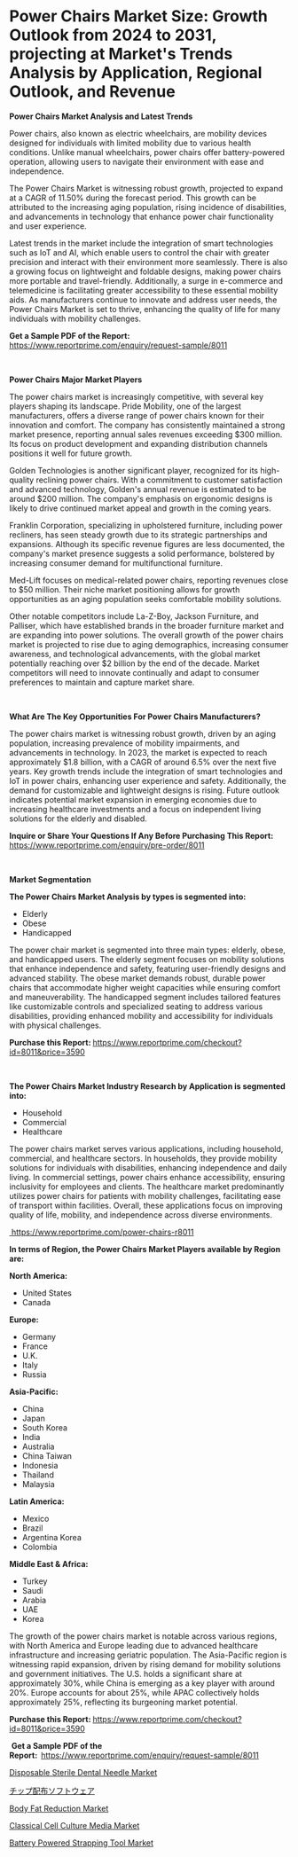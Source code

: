 <p><h1>Power Chairs Market Size: Growth Outlook from 2024 to 2031, projecting at Market's Trends Analysis by Application, Regional Outlook, and Revenue</h1></p><p><strong>Power Chairs Market Analysis and Latest Trends</strong></p>
<p><p>Power chairs, also known as electric wheelchairs, are mobility devices designed for individuals with limited mobility due to various health conditions. Unlike manual wheelchairs, power chairs offer battery-powered operation, allowing users to navigate their environment with ease and independence. </p><p>The Power Chairs Market is witnessing robust growth, projected to expand at a CAGR of 11.50% during the forecast period. This growth can be attributed to the increasing aging population, rising incidence of disabilities, and advancements in technology that enhance power chair functionality and user experience. </p><p>Latest trends in the market include the integration of smart technologies such as IoT and AI, which enable users to control the chair with greater precision and interact with their environment more seamlessly. There is also a growing focus on lightweight and foldable designs, making power chairs more portable and travel-friendly. Additionally, a surge in e-commerce and telemedicine is facilitating greater accessibility to these essential mobility aids. As manufacturers continue to innovate and address user needs, the Power Chairs Market is set to thrive, enhancing the quality of life for many individuals with mobility challenges.</p></p>
<p><strong>Get a Sample PDF of the Report:&nbsp;</strong> <a href="https://www.reportprime.com/enquiry/request-sample/8011">https://www.reportprime.com/enquiry/request-sample/8011</a></p>
<p>&nbsp;</p>
<p><strong>Power Chairs Major Market Players</strong></p>
<p><p>The power chairs market is increasingly competitive, with several key players shaping its landscape. Pride Mobility, one of the largest manufacturers, offers a diverse range of power chairs known for their innovation and comfort. The company has consistently maintained a strong market presence, reporting annual sales revenues exceeding $300 million. Its focus on product development and expanding distribution channels positions it well for future growth.</p><p>Golden Technologies is another significant player, recognized for its high-quality reclining power chairs. With a commitment to customer satisfaction and advanced technology, Golden's annual revenue is estimated to be around $200 million. The company's emphasis on ergonomic designs is likely to drive continued market appeal and growth in the coming years.</p><p>Franklin Corporation, specializing in upholstered furniture, including power recliners, has seen steady growth due to its strategic partnerships and expansions. Although its specific revenue figures are less documented, the company's market presence suggests a solid performance, bolstered by increasing consumer demand for multifunctional furniture.</p><p>Med-Lift focuses on medical-related power chairs, reporting revenues close to $50 million. Their niche market positioning allows for growth opportunities as an aging population seeks comfortable mobility solutions.</p><p>Other notable competitors include La-Z-Boy, Jackson Furniture, and Palliser, which have established brands in the broader furniture market and are expanding into power solutions. The overall growth of the power chairs market is projected to rise due to aging demographics, increasing consumer awareness, and technological advancements, with the global market potentially reaching over $2 billion by the end of the decade. Market competitors will need to innovate continually and adapt to consumer preferences to maintain and capture market share.</p></p>
<p>&nbsp;</p>
<p><strong>What Are The Key Opportunities For Power Chairs Manufacturers?</strong></p>
<p><p>The power chairs market is witnessing robust growth, driven by an aging population, increasing prevalence of mobility impairments, and advancements in technology. In 2023, the market is expected to reach approximately $1.8 billion, with a CAGR of around 6.5% over the next five years. Key growth trends include the integration of smart technologies and IoT in power chairs, enhancing user experience and safety. Additionally, the demand for customizable and lightweight designs is rising. Future outlook indicates potential market expansion in emerging economies due to increasing healthcare investments and a focus on independent living solutions for the elderly and disabled.</p></p>
<p><strong>Inquire or Share Your Questions If Any Before Purchasing This Report:</strong> <a href="https://www.reportprime.com/enquiry/pre-order/8011">https://www.reportprime.com/enquiry/pre-order/8011</a></p>
<p>&nbsp;</p>
<p><strong>Market Segmentation</strong></p>
<p><strong>The Power Chairs Market Analysis by types is segmented into:</strong></p>
<p><ul><li>Elderly</li><li>Obese</li><li>Handicapped</li></ul></p>
<p><p>The power chair market is segmented into three main types: elderly, obese, and handicapped users. The elderly segment focuses on mobility solutions that enhance independence and safety, featuring user-friendly designs and advanced stability. The obese market demands robust, durable power chairs that accommodate higher weight capacities while ensuring comfort and maneuverability. The handicapped segment includes tailored features like customizable controls and specialized seating to address various disabilities, providing enhanced mobility and accessibility for individuals with physical challenges.</p></p>
<p><strong>Purchase this Report:&nbsp;</strong><a href="https://www.reportprime.com/checkout?id=8011&price=3590">https://www.reportprime.com/checkout?id=8011&price=3590</a></p>
<p>&nbsp;</p>
<p><strong>The Power Chairs Market Industry Research by Application is segmented into:</strong></p>
<p><ul><li>Household</li><li>Commercial</li><li>Healthcare</li></ul></p>
<p><p>The power chairs market serves various applications, including household, commercial, and healthcare sectors. In households, they provide mobility solutions for individuals with disabilities, enhancing independence and daily living. In commercial settings, power chairs enhance accessibility, ensuring inclusivity for employees and clients. The healthcare market predominantly utilizes power chairs for patients with mobility challenges, facilitating ease of transport within facilities. Overall, these applications focus on improving quality of life, mobility, and independence across diverse environments.</p></p>
<p><a href="https://www.reportprime.com/power-chairs-r8011">&nbsp;https://www.reportprime.com/power-chairs-r8011</a></p>
<p><strong>In terms of Region, the Power Chairs Market Players available by Region are:</strong></p>
<p>
    <p> <strong> North America: </strong>
        <ul>
            <li>United States</li>
            <li>Canada</li>
        </ul>
        </p> 
    <p> <strong> Europe: </strong>
        <ul>
            <li>Germany</li>
            <li>France</li>
            <li>U.K.</li>
            <li>Italy</li>
            <li>Russia</li>
        </ul>
        </p> 
    <p> <strong> Asia-Pacific: </strong>
        <ul>
            <li>China</li>
            <li>Japan</li>
            <li>South Korea</li>
            <li>India</li>
            <li>Australia</li>
            <li>China Taiwan</li>
            <li>Indonesia</li>
            <li>Thailand</li>
            <li>Malaysia</li>
        </ul>
        </p> 
    <p> <strong> Latin America: </strong>
        <ul>
            <li>Mexico</li>
            <li>Brazil</li>
            <li>Argentina Korea</li>
            <li>Colombia</li>
        </ul>
        </p> 
    <p> <strong> Middle East & Africa: </strong>
        <ul>
            <li>Turkey</li>
            <li>Saudi</li>
            <li>Arabia</li>
            <li>UAE</li>
            <li>Korea</li>
        </ul>
    </p>
    </p>
<p><p>The growth of the power chairs market is notable across various regions, with North America and Europe leading due to advanced healthcare infrastructure and increasing geriatric population. The Asia-Pacific region is witnessing rapid expansion, driven by rising demand for mobility solutions and government initiatives. The U.S. holds a significant share at approximately 30%, while China is emerging as a key player with around 20%. Europe accounts for about 25%, while APAC collectively holds approximately 25%, reflecting its burgeoning market potential.</p></p>
<p><strong>Purchase this Report: </strong><a href="https://www.reportprime.com/checkout?id=8011&price=3590">https://www.reportprime.com/checkout?id=8011&price=3590</a></p>
<p>&nbsp;<strong>Get a Sample PDF of the Report:&nbsp;&nbsp;</strong><a href="https://www.reportprime.com/enquiry/request-sample/8011">https://www.reportprime.com/enquiry/request-sample/8011</a></p>
<p><strong></strong></p>
<p><p><a href="https://medium.com/@shirleygreene26/disposable-sterile-dental-needle-market-size-growth-trends-statistics-forecasts-2024-2031-51870d0c1226">Disposable Sterile Dental Needle Market</a></p><p><a href="https://medium.com/@lillianamurazik2023/tip-distribution-software-market-%E3%81%AE%E3%82%B0%E3%83%AD%E3%83%BC%E3%83%90%E3%83%AB%E5%B8%82%E5%A0%B4%E6%A6%82%E8%A6%81%E3%81%AF-%E4%B8%96%E7%95%8C%E3%81%8A%E3%82%88%E3%81%B3%E4%B8%BB%E8%A6%81%E5%B8%82%E5%A0%B4%E3%81%AB%E3%81%8A%E3%81%91%E3%82%8B%E6%A5%AD%E7%95%8C%E3%81%AB%E5%BD%B1%E9%9F%BF%E3%82%92%E4%B8%8E%E3%81%88%E3%82%8B%E4%B8%BB%E8%A6%81%E3%81%AA%E3%83%88%E3%83%AC%E3%83%B3%E3%83%89%E3%81%AB%E3%81%A4%E3%81%84%E3%81%A6-%E7%8B%AC%E8%87%AA%E3%81%AE%E8%A6%96%E7%82%B9%E3%82%92%E6%8F%90%E4%BE%9B%E3%81%97%E3%81%BE%E3%81%99-3c37cbcb3e16">チップ配布ソフトウェア</a></p><p><a href="https://www.linkedin.com/pulse/body-fat-reduction-market-global-regional-analysis-focus-2qzze?trackingId=%2F9DNK8uDTNqLMhKNmDJVBA%3D%3D">Body Fat Reduction Market</a></p><p><a href="https://github.com/RogerBennett414/Market-Research-Report-List-1/blob/main/classical-cell-culture-media-market.md">Classical Cell Culture Media Market</a></p><p><a href="https://issuu.com/reportprime-2/docs/battery-powered-strapping-tool-mark_81d9c4564ee0da">Battery Powered Strapping Tool Market</a></p></p>
